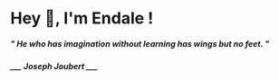 <h1 title="head"> Hey 👋, I'm Endale !</h1>

**<h5><i>" He who has imagination without learning has wings but no feet. "</i></h5>**

*<b>___ Joseph Joubert ___</b>*
